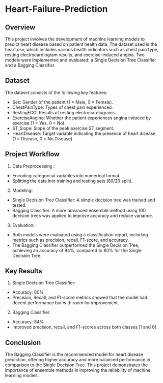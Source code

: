 # Heart-Failure-Prediction

## Overview
This project involves the development of machine learning models to predict heart disease based on patient health data. The dataset used is the heart.csv, which includes various health indicators such as chest pain type, resting electrocardiogram results, and exercise-induced angina. Two models were implemented and evaluated: a Single Decision Tree Classifier and a Bagging Classifier.

## Dataset
The dataset consists of the following key features:
- Sex: Gender of the patient (1 = Male, 0 = Female).
- ChestPainType: Types of chest pain experienced.
- RestingECG: Results of resting electrocardiograms.
- ExerciseAngina: Whether the patient experiences angina induced by exercise (1 = Yes, 0 = No).
- ST_Slope: Slope of the peak exercise ST segment.
- HeartDisease: Target variable indicating the presence of heart disease (1 = Disease, 0 = No Disease).

## Project Workflow
1. Data Preprocessing :
- Encoding categorical variables into numerical format.
- Splitting the data into training and testing sets (80/20 split).

2. Modeling:
- Single Decision Tree Classifier: A simple decision tree was trained and tested.
- Bagging Classifier: A more advanced ensemble method using 100 decision trees was applied to improve accuracy and reduce variance.

3. Evaluation:
- Both models were evaluated using a classification report, including metrics such as precision, recall, F1-score, and accuracy.
- The Bagging Classifier outperformed the Single Decision Tree, achieving an accuracy of 84%, compared to 80% for the Single Decision Tree.
  
## Key Results
1. Single Decision Tree Classifier:
- Accuracy: 80%
- Precision, Recall, and F1-score metrics showed that the model had decent performance but with room for improvement.
  
2. Bagging Classifier:
- Accuracy: 84%
- Improved precision, recall, and F1-scores across both classes (1 and 0).
  
## Conclusion
The Bagging Classifier is the recommended model for heart disease prediction, offering higher accuracy and more balanced performance in comparison to the Single Decision Tree. This project demonstrates the importance of ensemble methods in improving the reliability of machine learning models.
